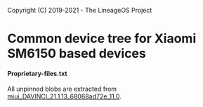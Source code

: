 Copyright (C) 2019-2021 - The LineageOS Project

Common device tree for Xiaomi SM6150 based devices
==============

#### Proprietary-files.txt
All unpinned blobs are extracted from [miui_DAVINCI_21.1.13_68068ad72e_11.0](https://bigota.d.miui.com/21.1.13/miui_DAVINCI_21.1.13_68068ad72e_11.0.zip).
